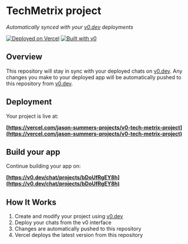 # TechMetrix project

*Automatically synced with your [v0.dev](https://v0.dev) deployments*

[![Deployed on Vercel](https://img.shields.io/badge/Deployed%20on-Vercel-black?style=for-the-badge&logo=vercel)](https://vercel.com/jason-summers-projects/v0-tech-metrix-project)
[![Built with v0](https://img.shields.io/badge/Built%20with-v0.dev-black?style=for-the-badge)](https://v0.dev/chat/projects/bDoUfRgEY8h)

## Overview

This repository will stay in sync with your deployed chats on [v0.dev](https://v0.dev).
Any changes you make to your deployed app will be automatically pushed to this repository from [v0.dev](https://v0.dev).

## Deployment

Your project is live at:

**[https://vercel.com/jason-summers-projects/v0-tech-metrix-project](https://vercel.com/jason-summers-projects/v0-tech-metrix-project)**

## Build your app

Continue building your app on:

**[https://v0.dev/chat/projects/bDoUfRgEY8h](https://v0.dev/chat/projects/bDoUfRgEY8h)**

## How It Works

1. Create and modify your project using [v0.dev](https://v0.dev)
2. Deploy your chats from the v0 interface
3. Changes are automatically pushed to this repository
4. Vercel deploys the latest version from this repository